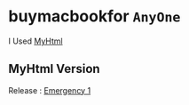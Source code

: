# buymacbookfor `AnyOne`
I Used [MyHtml](https://github.com/Tax0787/MyHtml)
## MyHtml Version
Release : [Emergency 1](https://github.com/Tax0787/MyHtml/releases/tag/Emergency1)
